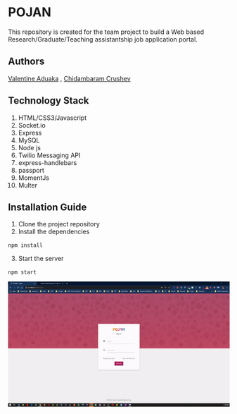# POJAN
This repository is created for the team project to build a Web based Research/Graduate/Teaching assistantship job application portal.


## Authors
[Valentine Aduaka](https://github.com/sabival89) , [Chidambaram Crushev](https://github.com/chidcrushev)

<h2>Technology Stack</h2>
<ol>
    <li> HTML/CSS3/Javascript</li>
    <li> Socket.io</li>
    <li> Express</li>
    <li> MySQL</li>
    <li> Node js</li>
    <li> Twilio Messaging API</li>
    <li> express-handlebars</li>
    <li> passport</li>
    <li> MomentJs</li>
    <li> Multer </li>
</ol>

## Installation Guide
1. Clone the project repository 
2. Install the dependencies 
```
npm install
```
3. Start the server
```
npm start
```
![](https://github.com/chidcrushev/Pojan/blob/master/pojan.gif)
